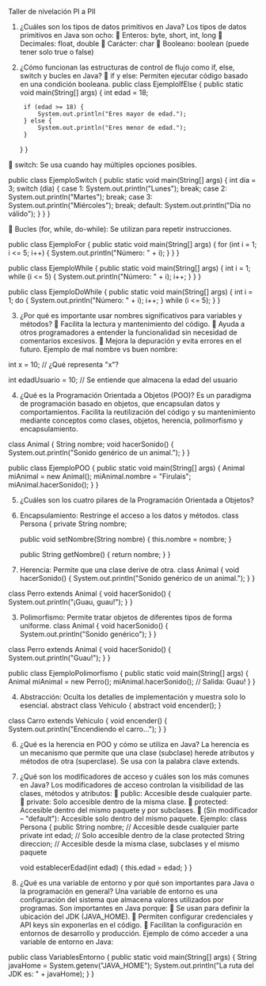 Taller de nivelación PI a PII 
1. ¿Cuáles son los tipos de datos primitivos en Java? 
Los tipos de datos primitivos en Java son ocho: 
 Enteros: byte, short, int, long 
 Decimales: float, double 
 Carácter: char 
 Booleano: boolean (puede tener solo true o false) 
2. ¿Cómo funcionan las estructuras de control de flujo como if, else, switch 
y bucles en Java? 
 if y else: Permiten ejecutar código basado en una condición booleana.
public class EjemploIfElse {
    public static void main(String[] args) {
        int edad = 18;

        if (edad >= 18) {
            System.out.println("Eres mayor de edad.");
        } else {
            System.out.println("Eres menor de edad.");
        }
    }
}

 switch: Se usa cuando hay múltiples opciones posibles. 

public class EjemploSwitch {
    public static void main(String[] args) {
        int dia = 3;
        switch (dia) {
            case 1: System.out.println("Lunes"); break;
            case 2: System.out.println("Martes"); break;
            case 3: System.out.println("Miércoles"); break;
            default: System.out.println("Día no válido");
        }
    }
}

 Bucles (for, while, do-while): Se utilizan para repetir instrucciones. 

public class EjemploFor {
    public static void main(String[] args) {
        for (int i = 1; i <= 5; i++) {
            System.out.println("Número: " + i);
        }
    }
}

public class EjemploWhile {
    public static void main(String[] args) {
        int i = 1;
        while (i <= 5) {
            System.out.println("Número: " + i);
            i++;
        }
    }
}

public class EjemploDoWhile {
    public static void main(String[] args) {
        int i = 1;
        do {
            System.out.println("Número: " + i);
            i++;
        } while (i <= 5);
    }
}

3. ¿Por qué es importante usar nombres significativos para variables y 
métodos? 
 Facilita la lectura y mantenimiento del código. 
 Ayuda a otros programadores a entender la funcionalidad sin 
necesidad de comentarios excesivos. 
 Mejora la depuración y evita errores en el futuro. 
Ejemplo de mal nombre vs buen nombre:

int x = 10; // ¿Qué representa "x"?

int edadUsuario = 10; // Se entiende que almacena la edad del usuario

4. ¿Qué es la Programación Orientada a Objetos (POO)? 
Es un paradigma de programación basado en objetos, que encapsulan datos y 
comportamientos. Facilita la reutilización del código y su mantenimiento 
mediante conceptos como clases, objetos, herencia, polimorfismo y 
encapsulamiento.

class Animal {
    String nombre;
    void hacerSonido() {
        System.out.println("Sonido genérico de un animal.");
    }
}

public class EjemploPOO {
    public static void main(String[] args) {
        Animal miAnimal = new Animal();
        miAnimal.nombre = "Firulais";
        miAnimal.hacerSonido();
    }
}

5. ¿Cuáles son los cuatro pilares de la Programación Orientada a Objetos? 
1. Encapsulamiento: Restringe el acceso a los datos y métodos. 
class Persona {
    private String nombre;

    public void setNombre(String nombre) {
        this.nombre = nombre;
    }

    public String getNombre() {
        return nombre;
    }
}
2. Herencia: Permite que una clase derive de otra. 
class Animal {
    void hacerSonido() {
        System.out.println("Sonido genérico de un animal.");
    }
}

class Perro extends Animal {
    void hacerSonido() {
        System.out.println("¡Guau, guau!");
    }
}

3. Polimorfismo: Permite tratar objetos de diferentes tipos de forma 
uniforme. 
class Animal {
    void hacerSonido() {
        System.out.println("Sonido genérico");
    }
}

class Perro extends Animal {
    void hacerSonido() {
        System.out.println("Guau!");
    }
}

public class EjemploPolimorfismo {
    public static void main(String[] args) {
        Animal miAnimal = new Perro();
        miAnimal.hacerSonido(); // Salida: Guau!
    }
}

4. Abstracción: Oculta los detalles de implementación y muestra solo lo 
esencial.
abstract class Vehiculo {
    abstract void encender();
}

class Carro extends Vehiculo {
    void encender() {
        System.out.println("Encendiendo el carro...");
    }
}


6. ¿Qué es la herencia en POO y cómo se utiliza en Java? 
La herencia es un mecanismo que permite que una clase (subclase) herede 
atributos y métodos de otra (superclase). Se usa con la palabra clave extends. 
7. ¿Qué son los modificadores de acceso y cuáles son los más comunes en 
Java? 
Los modificadores de acceso controlan la visibilidad de las clases, métodos y 
atributos: 
 public: Accesible desde cualquier parte. 
 private: Solo accesible dentro de la misma clase. 
 protected: Accesible dentro del mismo paquete y por subclases. 
 (Sin modificador – "default"): Accesible solo dentro del mismo 
paquete. 
Ejemplo:
class Persona {
    public String nombre; // Accesible desde cualquier parte
    private int edad; // Solo accesible dentro de la clase
    protected String direccion; // Accesible desde la misma clase, subclases y el mismo paquete

    void establecerEdad(int edad) {
        this.edad = edad;
    }
}

8. ¿Qué es una variable de entorno y por qué son importantes para Java o 
la programación en general? 
Una variable de entorno es una configuración del sistema que almacena 
valores utilizados por programas. Son importantes en Java porque: 
 Se usan para definir la ubicación del JDK (JAVA_HOME). 
 Permiten configurar credenciales y API keys sin exponerlas en el 
código. 
 Facilitan la configuración en entornos de desarrollo y producción. 
Ejemplo de cómo acceder a una variable de entorno en Java:

public class VariablesEntorno {
    public static void main(String[] args) {
        String javaHome = System.getenv("JAVA_HOME");
        System.out.println("La ruta del JDK es: " + javaHome);
    }
}

